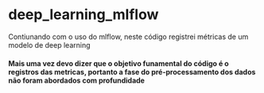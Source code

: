 # deep_learning_mlflow
Contiunando com o uso do mlflow, neste código registrei métricas de um modelo de deep learning
#### Mais uma vez devo dizer que o objetivo funamental do código é o registros das metricas, portanto a fase do pré-processamento dos dados não foram abordados com profundidade
